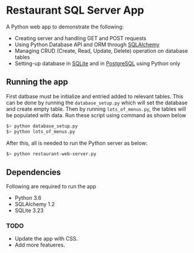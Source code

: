 # Restaurant SQL Server App

A Python web app to demonstrate the following:

* Creating server and handling GET and POST requests
* Using Python Database API and ORM through [SQLAlchemy](https://www.sqlalchemy.org/)
* Managing CRUD (Create, Read, Update, Delete) operation on database tables
* Setting-up database in [SQLite](https://www.sqlite.org/index.html) and in [PostgreSQL](https://www.postgresql.org/) using Python only

## Running the app

First datbase must be initialize and entried added to relevant tables. This can be done by running the `database_setup.py` which will set the database and create empty table. Then by running `lots_of_menus.py`, the tables will be populated with data. Run these script using command as shown below

```bash
$> python database_setup.py
$> python lots_of_menus.py
```

After this, all is needed to run the Python server as below:

```bash
$> python restaurant-web-server.py
```

## Dependencies

Following are required to run the app

* Python 3.6
* SQLAlchemy 1.2
* SQLite 3.23

### TODO

* Update the app with CSS.
* Add more featueres.
